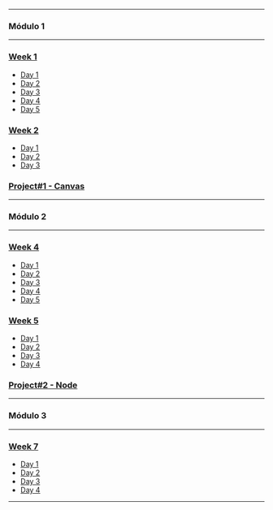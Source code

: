 <div>
<div>

<hr>

### Módulo 1<hr>
### [Week 1](https://github.com/TAIronhackFT2022JUN/BCN-FT-2022-JUN/tree/main/Week1)
- [Day 1](https://github.com/TAIronhackFT2022JUN/BCN-FT-2022-JUN/tree/main/Week1/Day1)
- [Day 2](https://github.com/TAIronhackFT2022JUN/BCN-FT-2022-JUN/tree/main/Week1/Day2)
- [Day 3](https://github.com/TAIronhackFT2022JUN/BCN-FT-2022-JUN/tree/main/Week1/Day3)
- [Day 4](https://github.com/TAIronhackFT2022JUN/BCN-FT-2022-JUN/tree/main/Week1/Day4)
- [Day 5](https://github.com/TAIronhackFT2022JUN/BCN-FT-2022-JUN/tree/main/Week1/Day5)

### [Week 2](https://github.com/TAIronhackFT2022JUN/BCN-FT-2022-JUN/tree/main/Week2)
- [Day 1](https://github.com/TAIronhackFT2022JUN/BCN-FT-2022-JUN/tree/main/Week2/Day1)
- [Day 2](https://github.com/TAIronhackFT2022JUN/BCN-FT-2022-JUN/tree/main/Week2/Day2)
- [Day 3](https://github.com/TAIronhackFT2022JUN/BCN-FT-2022-JUN/tree/main/Week2/Day3)

### [Project#1 - Canvas](https://github.com/TAIronhackFT2022JUN/BCN-FT-2022-JUN/tree/main/Project1)

</div>
<div>

<hr>

### Módulo 2<hr>
### [Week 4](https://github.com/TAIronhackFT2022JUN/BCN-FT-2022-JUN/tree/main/Week4)
- [Day 1](https://github.com/TAIronhackFT2022JUN/BCN-FT-2022-JUN/tree/main/Week4/Day%201)
- [Day 2](https://github.com/TAIronhackFT2022JUN/BCN-FT-2022-JUN/tree/main/Week4/Day%202)
- [Day 3](https://github.com/TAIronhackFT2022JUN/BCN-FT-2022-JUN/tree/main/Week4/Day%203)
- [Day 4](https://github.com/TAIronhackFT2022JUN/BCN-FT-2022-JUN/tree/main/Week4/Day%204)
- [Day 5](https://github.com/TAIronhackFT2022JUN/BCN-FT-2022-JUN/tree/main/Week4/Day%205)

### [Week 5](https://github.com/TAIronhackFT2022JUN/BCN-FT-2022-JUN/tree/main/Week5)
- [Day 1](https://github.com/TAIronhackFT2022JUN/BCN-FT-2022-JUN/tree/main/Week5/Day1)
- [Day 2](https://github.com/TAIronhackFT2022JUN/BCN-FT-2022-JUN/tree/main/Week5/Day2)
- [Day 3](https://github.com/TAIronhackFT2022JUN/BCN-FT-2022-JUN/tree/main/Week5/Day3)
- [Day 4](https://github.com/TAIronhackFT2022JUN/BCN-FT-2022-JUN/tree/main/Week5/Day4)

### [Project#2 - Node](https://github.com/TAIronhackFT2022JUN/BCN-FT-2022-JUN/tree/main/Project2_NODE)

<hr>

### Módulo 3<hr>
### [Week 7](https://github.com/TAIronhackFT2022JUN/BCN-FT-2022-JUN/tree/main/Week7)
- [Day 1](https://github.com/TAIronhackFT2022JUN/BCN-FT-2022-JUN/tree/main/Week7/Day1)
- [Day 2](https://github.com/TAIronhackFT2022JUN/BCN-FT-2022-JUN/tree/main/Week7/Day2)
- [Day 3](https://github.com/TAIronhackFT2022JUN/BCN-FT-2022-JUN/tree/main/Week7/Day3)
- [Day 4](https://github.com/AitorSantaeugenia/BCN-FT-2022-JUN/tree/main/Week7/Day4)

</div>
</div>
<hr>